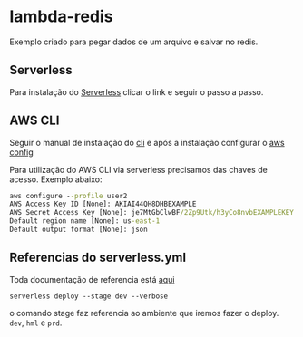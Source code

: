 # lambda-redis

Exemplo criado para pegar dados de um arquivo e salvar no redis.

## Serverless 

Para instalação do [Serverless](https://serverless.com/framework/docs/providers/aws/guide/installation/) clicar o link e seguir o passo a passo.


## AWS CLI

Seguir o manual de instalação do [cli](https://docs.aws.amazon.com/pt_br/cli/latest/userguide/cli-chap-install.html) e após a instalação configurar o [aws config](https://docs.aws.amazon.com/pt_br/cli/latest/userguide/cli-chap-configure.html)

Para utilização do AWS CLI via serverless precisamos das chaves de acesso.
Exemplo abaixo:

```cmd
aws configure --profile user2
AWS Access Key ID [None]: AKIAI44QH8DHBEXAMPLE
AWS Secret Access Key [None]: je7MtGbClwBF/2Zp9Utk/h3yCo8nvbEXAMPLEKEY 
Default region name [None]: us-east-1 
Default output format [None]: json
```

## Referencias do  serverless.yml

Toda documentação de referencia está [aqui](https://serverless.com/framework/docs/providers/aws/guide/serverless.yml/)

    serverless deploy --stage dev --verbose

o comando stage faz referencia ao ambiente que iremos fazer o deploy.
`dev`, `hml` e `prd`.